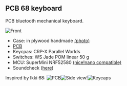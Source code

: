 ﻿## PCB 68 keyboard
PCB bluetooth mechanical keyboard.

![Front](https://i.imgur.com/0dKM0eu.jpg)
- Case: in plywood handmade [(photo)](https://i.imgur.com/p45XYWJ.jpg)
- [PCB](https://imgur.com/a/tlV6TRd)
- Keycpas: CRP-X Parallel Worlds
- Switches: WS Jade POM linear 50 g
- MCU: SuperMini NRF52580 [(nice!nano compatible)](http://wiki.icbbuy.com/doku.php?id=developmentboard:nrf52840)
- Soundcheck ([here](https://vimeo.com/914201447?share=copy))

Inspired by Ikki 68:
![PCB](https://i.imgur.com/TPTQCPH.jpg)![Side view!](https://i.imgur.com/G9g0sVp.jpg)![Keycaps](https://i.imgur.com/DCFrf3N.jpg)
